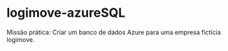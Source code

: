 # logimove-azureSQL
 Missão prática: Criar um banco de dados Azure para uma empresa fictícia logimove.
